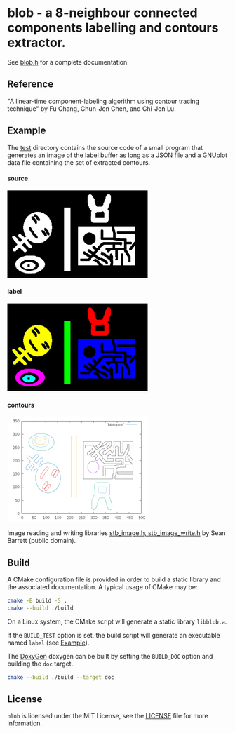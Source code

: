 # blob - a 8-neighbour connected components labelling and contours extractor.

See [blob.h](blob.h) for a complete documentation.

## Reference
"A linear-time component-labeling algorithm using contour tracing technique"
 by Fu Chang, Chun-Jen Chen, and Chi-Jen Lu.

## Example
The [test](test) directory contains the source code of a small program that generates an image of the label buffer as long as a JSON file and a GNUplot data file containing the set of extracted contours.

#### source
<img src="test/data/dummy.png" width="320px"/>

#### label
<img src="test/result/dummy_label.png" width="320px"/> 

#### contours
<img src="test/result/dummy_plot.png" width="320px"/> 

Image reading and writing libraries [stb_image.h, stb_image_write.h](https://github.com/nothings/stb/) by Sean Barrett (public domain).

## Build

A CMake configuration file is provided in order to build a static library and the associated documentation.
A typical usage of CMake may be:
```bash
cmake -B build -S .
cmake --build ./build
```
On a Linux system, the CMake script will generate a static library `libblob.a`. 

If the `BUILD_TEST` option is set, the build script will generate an executable named `label` (see [Example](#example)).

The [DoxyGen](http://www.stack.nl/~dimitri/doxygen/) doxygen can be built by setting the `BUILD_DOC` option and building the `doc` target.
```bash
cmake --build ./build --target doc
```

## License
`blob` is licensed under the MIT License, see the [LICENSE](LICENSE) file for more information.
